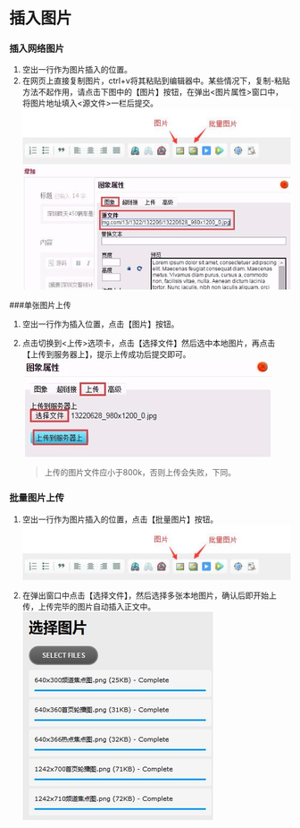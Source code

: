 # 插入图片

### 插入网络图片
1. 空出一行作为图片插入的位置。
2. 在网页上直接复制图片，ctrl+v将其粘贴到编辑器中。某些情况下，复制-粘贴方法不起作用，请点击下图中的【图片】按钮，在弹出<图片属性>窗口中，将图片地址填入<源文件>一栏后提交。
![](img/22-1.jpg)
![](img/22-2.png)

###单张图片上传
1. 空出一行作为插入位置，点击【图片】按钮。
2. 点击切换到<上传>选项卡，点击【选择文件】然后选中本地图片，再点击【上传到服务器上】，提示上传成功后提交即可。
![](img/22-3.png)

    > 上传的图片文件应小于800k，否则上传会失败，下同。 

### 批量图片上传
1. 空出一行作为图片插入的位置，点击【批量图片】按钮。
![](img/22-1.jpg)

2. 在弹出窗口中点击【选择文件】，然后选择多张本地图片，确认后即开始上传，上传完毕的图片自动插入正文中。
![](img/22-4.jpg)
    

